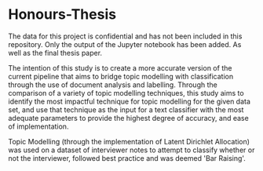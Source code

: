 # Honours-Thesis
The data for this project is confidential and has not been included in this repository. Only the output of the Jupyter notebook has been added. As well as the final thesis paper.

The intention of this study is to create a more accurate version of the current pipeline that aims to
bridge topic modelling with classification through the use of document analysis and labelling.
Through the comparison of a variety of topic modelling techniques, this study aims to identify
the most impactful technique for topic modelling for the given data set, and use that technique as
the input for a text classifier with the most adequate parameters to provide the highest degree of
accuracy, and ease of implementation.

Topic Modelling (through the implementation of Latent Dirichlet Allocation) was used on a dataset of interviewer notes to attempt to classify whether or not the interviewer, followed best practice and was deemed 'Bar Raising'.
